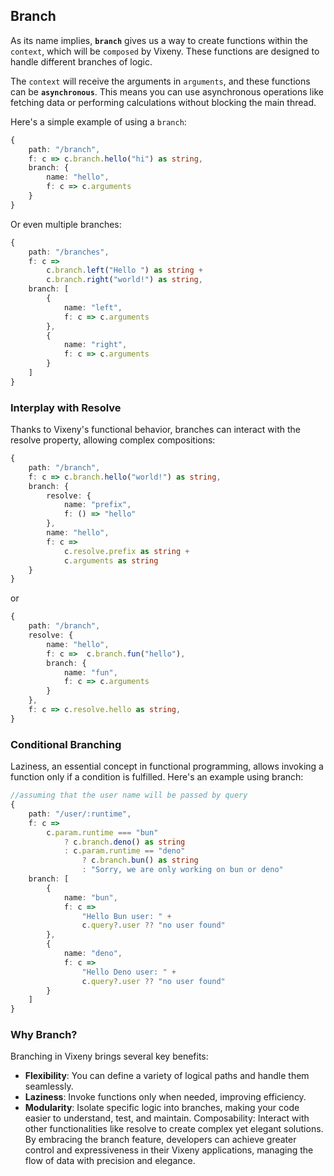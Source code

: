 ## Branch

As its name implies, **`branch`** gives us a way to create functions within the `context`, which will be `composed` by Vixeny. These functions are designed to handle different branches of logic.

The `context` will receive the arguments in `arguments`, and these functions can be **`asynchronous`**. This means you can use asynchronous operations like fetching data or performing calculations without blocking the main thread.

Here's a simple example of using a `branch`:

```ts
{
    path: "/branch",
    f: c => c.branch.hello("hi") as string,
    branch: {
        name: "hello",
        f: c => c.arguments
    }
}
```
Or even multiple branches:
```ts
{
    path: "/branches",
    f: c => 
        c.branch.left("Hello ") as string + 
        c.branch.right("world!") as string,
    branch: [
        {
            name: "left",
            f: c => c.arguments
        },
        {
            name: "right",
            f: c => c.arguments
        }
    ]
}
```
### Interplay with Resolve
Thanks to Vixeny's functional behavior, branches can interact with the resolve property, allowing complex compositions:

```ts
{
    path: "/branch",
    f: c => c.branch.hello("world!") as string,
    branch: {
        resolve: {
            name: "prefix",
            f: () => "hello"
        },
        name: "hello",
        f: c => 
            c.resolve.prefix as string +  
            c.arguments as string
    }
}
```
or
```ts
{
    path: "/branch",
    resolve: {
        name: "hello",
        f: c =>  c.branch.fun("hello"),
        branch: {
            name: "fun",
            f: c => c.arguments
        }
    },
    f: c => c.resolve.hello as string,
}
```
### Conditional Branching
Laziness, an essential concept in functional programming, allows invoking a function only if a condition is fulfilled. Here's an example using branch:
```ts
//assuming that the user name will be passed by query
{
    path: "/user/:runtime",
    f: c => 
        c.param.runtime === "bun"
            ? c.branch.deno() as string
            : c.param.runtime == "deno"
                ? c.branch.bun() as string
                : "Sorry, we are only working on bun or deno"
    branch: [
        {
            name: "bun",
            f: c => 
                "Hello Bun user: " +
                c.query?.user ?? "no user found"  
        },
        {
            name: "deno",
            f: c => 
                "Hello Deno user: " +
                c.query?.user ?? "no user found"  
        }
    ]
}
```
### Why Branch?
Branching in Vixeny brings several key benefits:

- **Flexibility**: You can define a variety of logical paths and handle them seamlessly.
- **Laziness**: Invoke functions only when needed, improving efficiency.
- **Modularity**: Isolate specific logic into branches, making your code easier to understand, test, and maintain.
Composability: Interact with other functionalities like resolve to create complex yet elegant solutions.
By embracing the branch feature, developers can achieve greater control and expressiveness in their Vixeny applications, managing the flow of data with precision and elegance.

